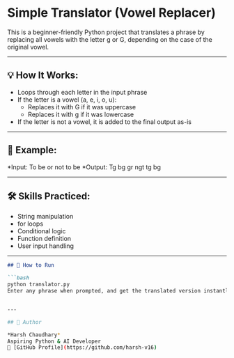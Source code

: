 # Simple Translator (Vowel Replacer)

This is a beginner-friendly Python project that translates a phrase by replacing all vowels with the letter g or G, depending on the case of the original vowel.

---

## 💡 How It Works:

- Loops through each letter in the input phrase
- If the letter is a vowel (a, e, i, o, u):
  - Replaces it with G if it was uppercase
  - Replaces it with g if it was lowercase
- If the letter is not a vowel, it is added to the final output as-is

---

## 🧪 Example:

*Input: To be or not to be
*Output: Tg bg gr ngt tg bg

---

## 🛠 Skills Practiced:
- String manipulation
- for loops
- Conditional logic
- Function definition
- User input handling

---

```markdown
## 🚀 How to Run

```bash
python translator.py 
Enter any phrase when prompted, and get the translated version instantly.


---

## 👤 Author

*Harsh Chaudhary*  
Aspiring Python & AI Developer  
🔗 [GitHub Profile](https://github.com/harsh-v16)



